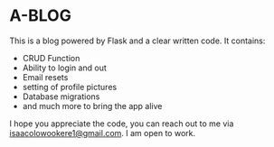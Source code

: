 # A-BLOG

This is a blog powered by Flask and a clear written code.
It contains:
- CRUD Function
- Ability to login and out 
- Email resets
- setting of profile pictures
- Database migrations 
- and much more to bring the app alive

I hope you appreciate the code, you can reach out to me via isaacolowookere1@gmail.com.
I am open to work.

